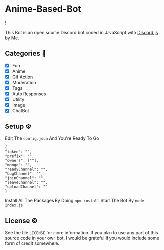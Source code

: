 # Anime-Based-Bot
[!](https://forthebadge.com/images/featured/featured-built-with-love.svg)

This Bot is an open source Discord bot coded in JavaScript with [Discord.js](https://discord.js.org) by [Me](https://github.com/Drago-dev24).  

## Categories 📑
- [x] Fun
- [x] Anime
- [x] Gif Action
- [x] Moderation
- [x] Tags
- [x] Auto Responses
- [x] Utility
- [X] Image
- [X] ChatBot

## Setup ⚙️
Edit The `config.json` And You're Ready To Go
```
{ 
"token": "",
"prefix": "",
"owners": [""],
"mongo": "",
"readyChannel": "",
"bugChannel": "",
"joinChannel": "",
"leaveChannel": "",
"uploadChannel": ""
}
```
Install All The Packages By Doing `npm install`
Start The Bot By `node index.js`

## License ©️
See the file `LICENSE` for more information. If you plan to use any part of this source code in your own bot, I would be grateful if you would include some form of credit somewhere.
